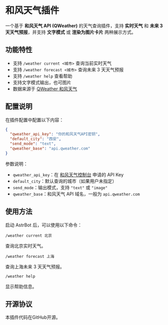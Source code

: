 # 和风天气插件

一个基于 **和风天气 API (QWeather)** 的天气查询插件，支持 **实时天气** 和 **未来 3 天天气预报**，并支持 **文字模式** 或 **渲染为图片卡片** 两种展示方式。

## 功能特性

* 支持 `/weather current <城市>` 查询当前实时天气
* 支持 `/weather forecast <城市>` 查询未来 3 天天气预报
* 支持 `/weather help` 查看帮助
* 支持文字模式输出，也可图片
* 数据来源于 [QWeather 和风天气](https://dev.qweather.com/)


## 配置说明

在插件配置中配置以下内容：

```json
{
  "qweather_api_key": "你的和风天气API密钥",
  "default_city": "西安",
  "send_mode": "text",
  "qweather_base": "api.qweather.com"
}
```

参数说明：

* `qweather_api_key`：在 [和风天气控制台](https://dev.qweather.com/) 申请的 API Key
* `default_city`：默认查询的城市（如果用户未指定）
* `send_mode`：输出模式，支持 `"text"` 或 `"image"`
* `qweather_base`：和风天气 API 域名，一般为 `api.qweather.com`

## 使用方法

启动 AstrBot 后，可以使用以下命令：

```
/weather current 北京
```

查询北京实时天气。

```
/weather forecast 上海
```

查询上海未来 3 天天气预报。

```
/weather help
```

显示帮助信息。


## 开源协议
本插件代码在GitHub开源。